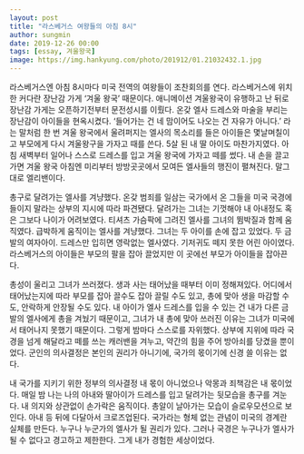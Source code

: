 ```yaml
---
layout: post
title: "라스베거스 여왕들의 아침 8시"
author: sungmin
date: 2019-12-26 00:00
tags: [essay, 겨울왕국]
image: https://img.hankyung.com/photo/201912/01.21032432.1.jpg
---
```


라스베거스엔 아침 8시마다 미국 전역의 여왕들이 조찬회의를 연다. 라스베거스에 위치한 커다란 장난감 가게 ‘겨울 왕국’ 때문이다. 애니메이션 겨울왕국이 유행하고 난 뒤로 장난감 가게는 오픈하기전부터 문전성시를 이뤘다. 온갖 엘사 드레스와 마술을 부리는 장난감이 아이들을 현옥시켰다. ‘들어가는 건 네 맘이어도 나오는 건 자유가 아니다.’ 라는 말처럼 한 번 겨울 왕국에서 울려퍼지는 엘사의 목소리를 들은 아이들은 몇날며칠이고 부모에게 다시 겨울왕구을 가자고 때를 쓴다. 5살 된 내 딸 아이도 마찬가지였다. 아침 새벽부터 일어나 스스로 드레스를 입고 겨울 왕국에 가자고 떼를 썼다. 내 손을 끌고 가면 겨울 왕국 아침엔 미리부터 방방곳곳에서 모여든 엘사들의 행진이 펼쳐진다. 말그대로 엘리밴이다.

총구로 달려가는 엘사를 겨냥했다. 온갖 범죄를 일삼는 국가에서 온 그들을 미국 국경에 들이지 말라는 상부의 지시에 따라 파견됐다. 달려가는 그녀는 기껏해야 내 아내정도 혹은 그보다 나이가 어려보였다. 티셔츠 가슴팍에 그려진 엘사를 그녀의 뜀박질과 함께 움직였다. 급박하게 움직이는 엘사를 겨냥했다. 그녀는 두 아이를 손에 잡고 있었다. 두 금발의 여자아이. 드레스만 입히면 영락없는 엘사였다. 기저귀도 떼지 못한 어린 아이였다. 라스베거스의 아이들은 부모의 팔을 잡아 끌었지만 이 곳에선 부모가 아이들을 잡아끈다.

총성이 울리고 그녀가 쓰러졌다. 생과 사는 태어났을 때부터 이미 정해져있다. 어디에서 태어났는지에 따라 부모를 잡아 끌수도 잡아 끌릴 수도 있고, 총에 맞아 생을 마감할 수도, 안락하게 안장될 수도 있다. 내 아이가 엘사 드레스를 입을 수 있는 건 내가 다른 금발의 엘사에게 총을 겨눴기 때문이고, 그녀가 내 총에 맞아 쓰러진 이유는 그녀가 미국에서 태어나지 못했기 때문이다. 그렇게 밤마다 스스로를 자위했다. 상부에 지위에 따라 국경을 넘게 해달라고 떼를 쓰는 캐러밴을 겨누고, 약간의 힘을 주어 방아쇠를 당겼을 뿐이었다. 군인의 의사결정은 본인의 권리가 아니기에, 국가의 몫이기에 신경 쓸 이유는 없다.

내 국가를 지키기 위한 정부의 의사결정 내 몫이 아니었으나 악몽과 죄책감은 내 몫이었다. 매일 밤 나는 나의 아내와 딸아이가 드레스를 입고 달려가는 뒷모습을 총구를 겨눈다. 내 의지와 상관없이 손가락은 움직이다. 총알이 날아가는 모습이 슬로우모션으로 보인다. 아내 등 뒤에 다달아서 크로즈업된다. 국가라는 형체 없는 관념이 미국의 경계란 실체를 만든다. 누구나 누군가의 엘사가 될 권리가 있다. 그러나 국경은 누구나가 엘사가 될 수 없다고 경고하고 제한한다. 그게 내가 경험한 세상이었다.
